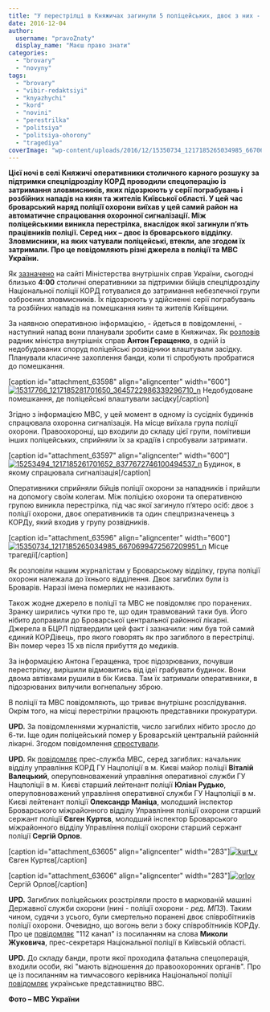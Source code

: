 ```yaml
---
title: "У перестрілці в Княжичах загинули 5 поліцейських, двоє з них - із Броварів. ОНОВЛЮЄМО"
date: 2016-12-04
author: 
  username: "pravoZnaty"
  display_name: "Маєш право знати"
categories: 
  - "brovary"
  - "novyny"
tags: 
  - "brovary"
  - "vibir-redaktsiyi"
  - "knyazhychi"
  - "kord"
  - "novini"
  - "perestrilka"
  - "politsiya"
  - "politsiya-ohorony"
  - "tragediya"
coverImage: "wp-content/uploads/2016/12/15350734_1217185265034985_6670699472567209951_n.jpg"
---
```


**Цієї ночі в селі Княжичі** **оперативники столичного карного розшуку за підтримки спецпідрозділу КОРД проводили спецоперацію із затримання зловмисників, яких підозрюють у серії пограбувань і розбійних нападів на киян та жителів Київської області. У цей час броварський наряд поліції охорони виїхав у цей самий район на автоматичне спрацювання охоронної сигналізації. Між поліцейськими виникла перестрілка, внаслідок якої загинули п’ять працівників поліції. Серед них – двоє із броварського відділку. Зловмисники, на яких чатували поліцейські, втекли, але згодом їх затримали. Про це повідомляють різні джерела в поліції та МВС України.**

Як [зазначено](http://mvs.gov.ua/ua/news/4309_Nacpoliciya_provodit_perevirku_za_faktom_zagibeli_pyati_policeyskih_pid_Kivom_ONOVLYUTSYA.htm) на сайті Міністерства внутрішніх справ України, сьогодні близько **4:00** столичні оперативники за підтримки бійців спецпідрозділу Національної поліції КОРД готувалися до затримання небезпечної групи озброєних зловмисників. Їх підозрюють у здійсненні серії пограбувань та розбійних нападів на помешкання киян та жителів Київщини.

За наявною оперативною інформацією, - йдеться в повідомленні, - наступний напад вони планували зробити саме в Княжичах. Як [розповів](https://www.facebook.com/anton.gerashchenko.7/posts/1217171261703052) радник міністра внутрішніх справ **Антон Геращенко**, в одній із недобудованих споруд поліцейські розвідники влаштували засідку. Планували класичне захоплення банди, коли ті спробують пробратися до помешкання.

\[caption id="attachment\_63598" align="aligncenter" width="600"\][![15317766_1217185281701650_3645722986339296710_n](https://mpz.brovary.org/wp-content/uploads/2016/12/15317766_1217185281701650_3645722986339296710_n.jpg)](https://mpz.brovary.org/wp-content/uploads/2016/12/15317766_1217185281701650_3645722986339296710_n.jpg) Недобудоване помешкання, де поліцейські влаштували засідку\[/caption\]

Згідно з інформацією МВС, у цей момент в одному із сусідніх будинків спрацювала охоронна сигналізація. На місце виїхала група поліції охорони. Правоохоронці, що входили до складу цієї групи, помітивши інших поліцейських, сприйняли їх за крадіїв і спробували затримати.

\[caption id="attachment\_63597" align="aligncenter" width="600"\][![15253494_1217185261701652_8377672746100494537_n](https://mpz.brovary.org/wp-content/uploads/2016/12/15253494_1217185261701652_8377672746100494537_n.jpg)](https://mpz.brovary.org/wp-content/uploads/2016/12/15253494_1217185261701652_8377672746100494537_n.jpg) Будинок, в якому спрацювала сигналізація\[/caption\]

Оперативники сприйняли бійців поліції охорони за нападників і прийшли на допомогу своїм колегам. Між поліцією охорони та оперативною групою виникла перестрілка, під час якої загинуло п’ятеро осіб: двоє з поліції охорони, двоє оперативників та один спецпризначенець з КОРДу, який входив у групу розвідників.

\[caption id="attachment\_63596" align="aligncenter" width="600"\][![15350734_1217185265034985_6670699472567209951_n](https://mpz.brovary.org/wp-content/uploads/2016/12/15350734_1217185265034985_6670699472567209951_n.jpg)](https://mpz.brovary.org/wp-content/uploads/2016/12/15350734_1217185265034985_6670699472567209951_n.jpg) Місце трагедії\[/caption\]

Як розповіли нашим журналістам у Броварському відділку, група поліції охорони належала до їхнього відділення. Двоє загиблих були із Броварів. Наразі імена померлих не називають.

Також жодне джерело в поліції та МВС не повідомляє про поранених. Зранку ширились чутки про те, що один травмований таки був. Його нібито доправили до Броварської центральної районної лікарні. Джерела в БЦРЛ підтвердили цей факт і зазначили: ним був той самий єдиний КОРДівець, про якого говорять як про загиблого в перестрілці. Він помер через 15 хв після прибуття до медиків.

За інформацією Антона Геращенка, троє підозрюваних, почувши перестрілку, вирішили відмовитись від ідеї грабувати будинок. Вони двома автівками рушили в бік Києва. Там їх затримали оперативники, в підозрюваних вилучили вогнепальну зброю.

В поліції та МВС повідомляють, що триває внутрішнє розслідування. Окрім того, на місці перестрілки працюють представники прокуратури.

**UPD.** За повідомленнями журналістів, число загиблих нібито зросло до 6-ти. Іще один поліцейський помер у Броварській центральній районній лікарні. Згодом повідомлення [спростували](http://interfax.com.ua/news/general/388435.html).

**UPD.** Як [повідомляє](http://mvs.gov.ua/ua/news/4318_MVS_ta_Nacpoliciya_vislovlyuyut_spivchuttya_rodinam_zagiblih_cii_nochi_pravoohoronciv_FOTO.htm) прес-служба МВС, серед загиблих: начальник відділу управління КОРД ГУ Нацполіції в м. Києві майор поліції **Віталій Валецький**, оперуповноважений управління оперативної служби ГУ Нацполіції в м. Києві старший лейтенант поліції **Юліан Рудько**, оперуповноважений управління оперативної служби ГУ Нацполіції в м. Києві лейтенант поліції **Олександр Маніца**, молодший інспектор Броварського міжрайонного відділу Управління поліції охорони старший сержант поліції **Євген Куртєв**, молодший інспектор Броварського міжрайонного відділу Управління поліції охорони старший сержант поліції **Сергій Орлов**.

\[caption id="attachment\_63605" align="aligncenter" width="283"\][![kurt_v](https://mpz.brovary.org/wp-content/uploads/2016/12/kurt_v.jpg)](https://mpz.brovary.org/wp-content/uploads/2016/12/kurt_v.jpg) Євген Куртєв\[/caption\]

\[caption id="attachment\_63606" align="aligncenter" width="283"\][![orlov](https://mpz.brovary.org/wp-content/uploads/2016/12/orlov.jpg)](https://mpz.brovary.org/wp-content/uploads/2016/12/orlov.jpg) Сергій Орлов\[/caption\]

**UPD.** Загиблих поліцейських розстріляли просто в маркованій машині Державної служби охорони (нині - поліції охорони - _ред. МПЗ_). Таким чином, судячи з усього, були смертельно поранені двоє співробітників поліції охорони. Очевидно, що вогонь вели з боку співробітників КОРДу. Про це [повідомляє](https://112.ua/avarii-chp/chetvero-policeyskih-pod-knyazhichami-byli-rasstrelyany-pryamo-v-markirovannoy-mashine-gso-zhukovich-357099.html) "112 канал" із посиланням на слова **Миколи Жуковича**, прес-секретаря Національної поліції в Київській області.

**UPD.** До складу банди, проти якої проходила фатальна спецоперація, входили особи, які "мають відношення до правоохоронних органів". Про це із посиланням на тимчасового керівника Національної поліції [повідомляє](http://www.bbc.com/ukrainian/news-38202494?ocid=socialflow_facebook) українське представництво BBC.

**Фото – МВС України**
